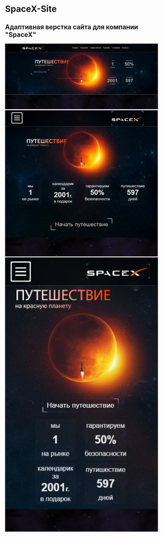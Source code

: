 # SpaceX-Site
## Адаптивная верстка сайта для компании "SpaceX"  
<img src="https://github.com/Sabwoofer220W/SpaceX-Site/blob/main/example/SpaceX1.png" width="1000">
<img src="https://github.com/Sabwoofer220W/SpaceX-Site/blob/main/example/SpaceX2.png" width="1000">
<img src="https://github.com/Sabwoofer220W/SpaceX-Site/blob/main/example/SpaceX3.png" width="700" style="margin:0 auto">
